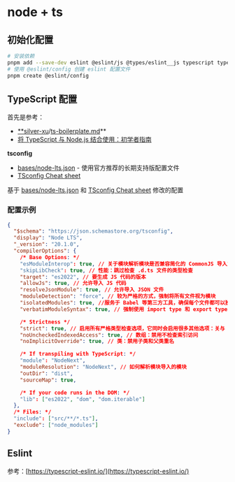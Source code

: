 # node + ts

## 初始化配置

```bash
# 安装依赖
pnpm add --save-dev eslint @eslint/js @types/eslint__js typescript typescript-eslint
# 使用 @eslint/config 创建 eslint 配置文件
pnpm create @eslint/config
```

## TypeScript 配置

首先是参考：

- [**silver-xu](https://gist.github.com/silver-xu)/[ts-boilerplate.md](https://gist.github.com/silver-xu/1dcceaa14c4f0253d9637d4811948437)**
- [将 TypeScript 与 Node.js 结合使用：初学者指南](https://betterstack.com/community/guides/scaling-nodejs/nodejs-typescript/)

**tsconfig**

- [bases/node-lts.json](https://github.com/tsconfig/bases/blob/main/bases/node-lts.json) - 使用官方推荐的长期支持版配置文件
- [TSconfig Cheat sheet](https://www.totaltypescript.com/tsconfig-cheat-sheet)

基于 [bases/node-lts.json](https://github.com/tsconfig/bases/blob/main/bases/node-lts.json) 和 [TSconfig Cheat sheet](https://www.totaltypescript.com/tsconfig-cheat-sheet) 修改的配置

### 配置示例

```json
{
  "$schema": "https://json.schemastore.org/tsconfig",
  "display": "Node LTS",
  "_version": "20.1.0",
  "compilerOptions": {
    /* Base Options: */
    "esModuleInterop": true, // 关于模块解析模块是否兼容简化的 CommonJS 导入方式：https://www.typescriptlang.org/docs/handbook/module-resolution.html
    "skipLibCheck": true, // 性能：跳过检查 .d.ts 文件的类型检查
    "target": "es2022", // 要生成 JS 代码的版本
    "allowJs": true, // 允许导入 JS 代码
    "resolveJsonModule": true, // 允许导入 JSON 文件
    "moduleDetection": "force", // 较为严格的方式，强制将所有文件视为模块
    "isolatedModules": true, //服务于 Babel 等第三方工具，确保每个文件都可以独立编译为模块，同时确保单独编译的文件之间没有依赖关系
    "verbatimModuleSyntax": true, // 强制使用 import type 和 export type

    /* Strictness */
    "strict": true, // 启用所有严格类型检查选项，它同时会启用很多其他选项：关与 JS 的严格模式、any、undefined、null、函数返回值、bind参数、this、switch等的严格检查
    "noUncheckedIndexedAccess": true, // 数组：禁用不检查索引访问
    "noImplicitOverride": true, // 类：禁用子类和父类重名

    /* If transpiling with TypeScript: */
    "module": "NodeNext",
    "moduleResolution": "NodeNext", // 如何解析模块导入的模块
    "outDir": "dist",
    "sourceMap": true,

    /* If your code runs in the DOM: */
    "lib": ["es2022", "dom", "dom.iterable"]
  },
  /* Files: */
  "include": ["src/**/*.ts"],
  "exclude": ["node_modules"]
}

```

## Eslint

参考：[https://typescript-eslint.io/](https://typescript-eslint.io/)